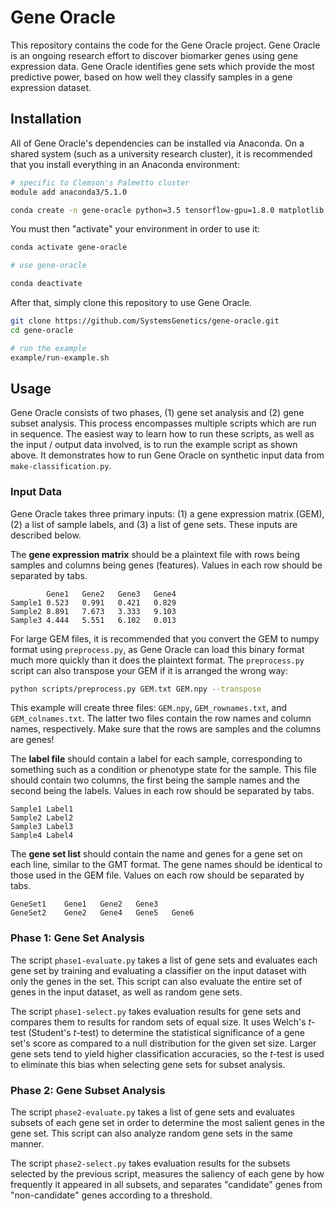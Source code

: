 # Gene Oracle

This repository contains the code for the Gene Oracle project. Gene Oracle is an ongoing research effort to discover biomarker genes using gene expression data. Gene Oracle identifies gene sets which provide the most predictive power, based on how well they classify samples in a gene expression dataset.

## Installation

All of Gene Oracle's dependencies can be installed via Anaconda. On a shared system (such as a university research cluster), it is recommended that you install everything in an Anaconda environment:

```bash
# specific to Clemson's Palmetto cluster
module add anaconda3/5.1.0

conda create -n gene-oracle python=3.5 tensorflow-gpu=1.8.0 matplotlib numpy pandas scikit-learn
```

You must then "activate" your environment in order to use it:
```bash
conda activate gene-oracle

# use gene-oracle

conda deactivate
```

After that, simply clone this repository to use Gene Oracle.
```bash
git clone https://github.com/SystemsGenetics/gene-oracle.git
cd gene-oracle

# run the example
example/run-example.sh
```

## Usage

Gene Oracle consists of two phases, (1) gene set analysis and (2) gene subset analysis. This process encompasses multiple scripts which are run in sequence. The easiest way to learn how to run these scripts, as well as the input / output data involved, is to run the example script as shown above. It demonstrates how to run Gene Oracle on synthetic input data from `make-classification.py`.

### Input Data

Gene Oracle takes three primary inputs: (1) a gene expression matrix (GEM), (2) a list of sample labels, and (3) a list of gene sets. These inputs are described below.

The __gene expression matrix__ should be a plaintext file with rows being samples and columns being genes (features). Values in each row should be separated by tabs.
```
        Gene1	Gene2	Gene3	Gene4
Sample1	0.523	0.991	0.421	0.829
Sample2	8.891	7.673	3.333	9.103
Sample3	4.444	5.551	6.102	0.013
```

For large GEM files, it is recommended that you convert the GEM to numpy format using `preprocess.py`, as Gene Oracle can load this binary format much more quickly than it does the plaintext format. The `preprocess.py` script can also transpose your GEM if it is arranged the wrong way:
```bash
python scripts/preprocess.py GEM.txt GEM.npy --transpose
```

This example will create three files: `GEM.npy`, `GEM_rownames.txt`, and `GEM_colnames.txt`. The latter two files contain the row names and column names, respectively. Make sure that the rows are samples and the columns are genes!

The __label file__ should contain a label for each sample, corresponding to something such as a condition or phenotype state for the sample. This file should contain two columns, the first being the sample names and the second being the labels. Values in each row should be separated by tabs.
```
Sample1	Label1
Sample2	Label2
Sample3	Label3
Sample4	Label4
```

The __gene set list__ should contain the name and genes for a gene set on each line, similar to the GMT format. The gene names should be identical to those used in the GEM file. Values on each row should be separated by tabs.
```
GeneSet1	Gene1	Gene2	Gene3
GeneSet2	Gene2	Gene4	Gene5	Gene6
```

### Phase 1: Gene Set Analysis

The script `phase1-evaluate.py` takes a list of gene sets and evaluates each gene set by training and evaluating a classifier on the input dataset with only the genes in the set. This script can also evaluate the entire set of genes in the input dataset, as well as random gene sets.

The script `phase1-select.py` takes evaluation results for gene sets and compares them to results for random sets of equal size. It uses Welch's _t_-test (Student's _t_-test) to determine the statistical significance of a gene set's score as compared to a null distribution for the given set size. Larger gene sets tend to yield higher classification accuracies, so the _t_-test is used to eliminate this bias when selecting gene sets for subset analysis.

### Phase 2: Gene Subset Analysis

The script `phase2-evaluate.py` takes a list of gene sets and evaluates subsets of each gene set in order to determine the most salient genes in the gene set. This script can also analyze random gene sets in the same manner.

The script `phase2-select.py` takes evaluation results for the subsets selected by the previous script, measures the saliency of each gene by how frequently it appeared in all subsets, and separates "candidate" genes from "non-candidate" genes according to a threshold.
